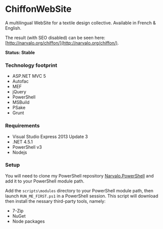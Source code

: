 ChiffonWebSite
==============

A multilingual WebSite for a textile design collective.
Available in French & English.

The result (with SEO disabled) can be seen here:
[http://narvalo.org/chiffon/](http://narvalo.org/chiffon/).

**Status: Stable**

### Technology footprint ###

- ASP.NET MVC 5
- Autofac
- MEF
- jQuery
- PowerShell
- MSBuild
- PSake
- Grunt

### Requirements ###

- Visual Studio Express 2013 Update 3
- .NET 4.5.1
- PowerShell v3
- Nodejs

### Setup ###

You will need to clone my PowerShell repository
[Narvalo.PowerShell](https://github.com/chtoucas/Narvalo.PowerShell)
and add it to your PowerShell module path.

Add the `scripts\modules` directory to your PowerShell module path, then launch
`RUN_ME_FIRST.ps1` in a PowerShell session. This script will download then
install the nessary third-party tools, namely:

- 7-Zip
- NuGet
- Node packages
